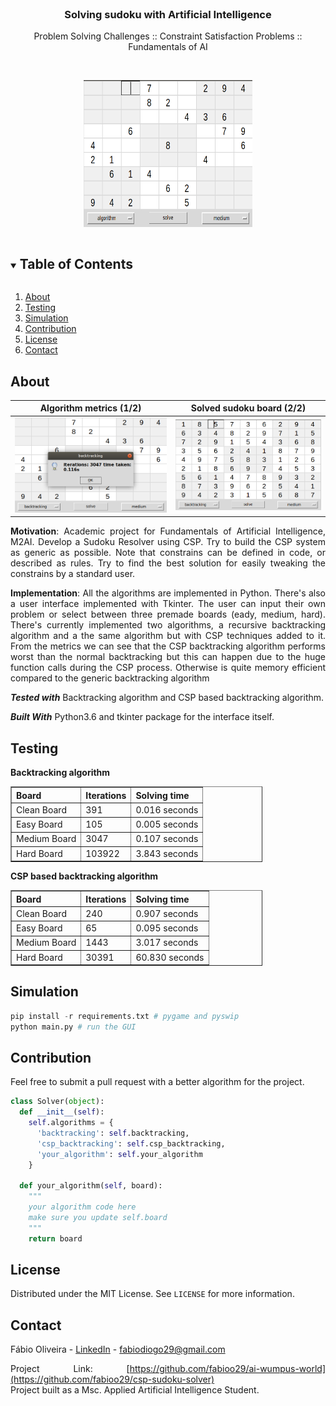 <!-- PROJECT LOGO -->
<br />
<p align="center">

  <h3 align="center">Solving sudoku with Artificial Intelligence</h3>

  <p align="center">
    Problem Solving Challenges :: Constraint Satisfaction Problems :: Fundamentals of AI 
    <br />
  </p>
  </br>
  <p align="center">
    <img src="images/start.png" alt="original wumpus world map" width="270" height="235" />
  </p>
</p>

<!-- TABLE OF CONTENTS -->
<details open="open">
  <summary><h2 style="display: inline-block">Table of Contents</h2></summary>
  <ol>
    <li><a href="#about">About</a></li>
    <li><a href="#testing">Testing</a></li>
    <li><a href="#simulation">Simulation</a></li>
    <li><a href="#contribution">Contribution</a></li>
    <li><a href="#license">License</a></li>
    <li><a href="#contact">Contact</a></li>
  </ol>
</details>

<!-- ABOUT THE PROJECT -->

## About

|            Algorithm metrics (1/2)            |              Solved sudoku board (2/2)               |
| :-------------------------------------------: | :--------------------------------------------------: |
| ![Product Name Screen Shot](images/solve.png) | ![Product Name Screen Shot](images/solved_stage.png) |

<div style="text-align: justify">
  
**Motivation**: Academic project for Fundamentals of Artificial Intelligence, M2AI. Develop a Sudoku Resolver using CSP. Try to build the CSP system as generic as possible. Note that constrains can be defined in code, or described as rules. Try to find the best solution for easily tweaking the constrains by a standard user.

**Implementation**: All the algorithms are implemented in Python. There's also a user interface implemented with Tkinter. The user can input their own problem or select between three premade boards (eady, medium, hard). There's currently implemented two algorithms, a recursive backtracking algorithm and a the same algorithm but with CSP techniques added to it. From the metrics we can see that the CSP backtracking algorithm performs worst than the normal backtracking but this can happen due to the huge function calls during the CSP process. Otherwise is quite memory efficient compared to the generic backtracking algorithm 
  
**_Tested with_** Backtracking algorithm and CSP based backtracking algorithm.

**_Built With_** Python3.6 and tkinter package for the interface itself.

<!-- TESTING -->

## Testing

**Backtracking algorithm**

<!-- create a center table of metrics fro each algorithm-->
<table align="center" border="1" cellpadding="5" cellspacing="0" style="width:80%">
  <tr>
    <th>Board</th>
    <th>Iterations</th>
    <th>Solving time</th>
  </tr>
  <tr>
    <td>Clean Board</td>
    <td>391</td>
    <td>0.016 seconds</td>
  </tr>
  <tr>
    <td>Easy Board</td>
    <td>105</td>
    <td>0.005 seconds</td>
  </tr>
  <tr>
    <td>Medium Board</td>
    <td>3047</td>
    <td>0.107 seconds</td>
  </tr>
  <tr>
    <td>Hard Board</td>
    <td>103922</td>
    <td>3.843 seconds</td>
  </tr>
</table>

**CSP based backtracking algorithm**

<!-- create a center table of metrics fro each algorithm-->
<table align="center" border="1" cellpadding="5" cellspacing="0" style="width:80%">
  <tr>
    <th>Board</th>
    <th>Iterations</th>
    <th>Solving time</th>
  </tr>
  <tr>
    <td>Clean Board</td>
    <td>240</td>
    <td>0.907 seconds</td>
  </tr>
  <tr>
    <td>Easy Board</td>
    <td>65</td>
    <td>0.095 seconds</td>
  </tr>
  <tr>
    <td>Medium Board</td>
    <td>1443</td>
    <td>3.017 seconds</td>
  </tr>
  <tr>
    <td>Hard Board</td>
    <td>30391</td>
    <td>60.830 seconds</td>
  </tr>
</table>

<!-- SIMULATION -->

## Simulation

```python
pip install -r requirements.txt # pygame and pyswip
python main.py # run the GUI
```

## Contribution

Feel free to submit a pull request with a better algorithm for the project.

```python
class Solver(object):
  def __init__(self):
    self.algorithms = {
      'backtracking': self.backtracking,
      'csp_backtracking': self.csp_backtracking,
      'your_algorithm': self.your_algorithm
    }

  def your_algorithm(self, board):
    """
    your algorithm code here
    make sure you update self.board
    """
    return board
```

## License

Distributed under the MIT License. See `LICENSE` for more information.

<!-- CONTACT -->

## Contact

Fábio Oliveira - [LinkedIn](https://www.linkedin.com/in/fabioo29/) - fabiodiogo29@gmail.com

Project Link: [https://github.com/fabioo29/ai-wumpus-world](https://github.com/fabioo29/csp-sudoku-solver)  
Project built as a Msc. Applied Artificial Intelligence Student.
